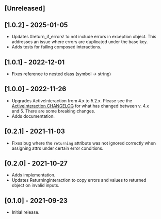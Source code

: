 ## [Unreleased]

## [1.0.2] - 2025-01-05

- Updates #return_if_errors! to not include errors in exception object. This addresses an issue where errors
  are duplicated under the base key.
- Adds tests for failing composed interactions.

## [1.0.1] - 2022-12-01

- Fixes reference to nested class (symbol -> string)

## [1.0.0] - 2022-11-26

- Upgrades ActiveInteraction from 4.x to 5.2.x. Please see the [ActiveInteraction CHANGELOG](https://github.com/AaronLasseigne/active_interaction/blob/main/CHANGELOG.md) for what has changed between v. 4.x and 5. There are some breaking changes.
- Adds documentation.

## [0.2.1] - 2021-11-03

- Fixes bug where the `returning` attribute was not ignored correctly when assigning attrs under certain error conditions.

## [0.2.0] - 2021-10-27

- Adds implementation.
- Updates ReturningInteraction to copy errors and values to returned object on invalid inputs.

## [0.1.0] - 2021-09-23

- Initial release.

